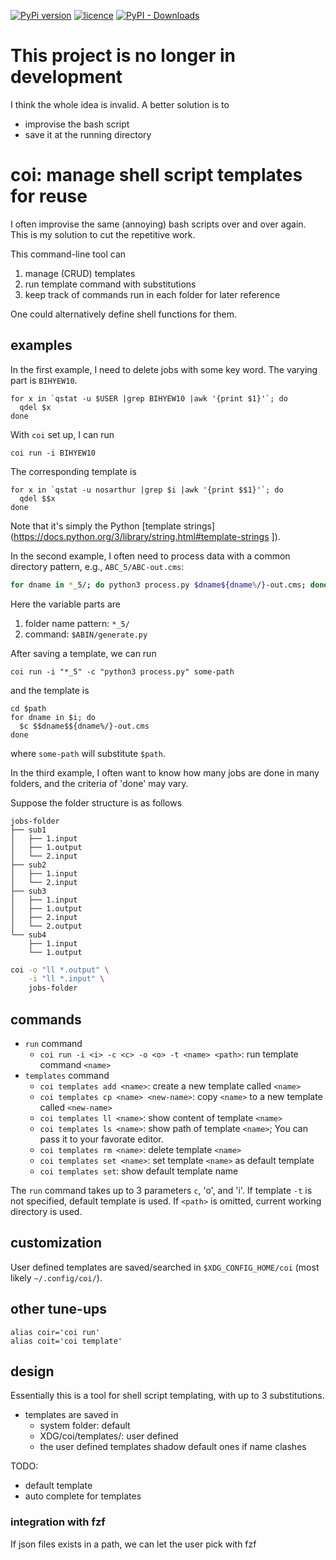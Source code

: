 [![PyPi version](https://img.shields.io/pypi/v/coi.svg?color=blue)](https://pypi.org/project/coi/)
[![licence](https://img.shields.io/pypi/l/coi.svg)](https://github.com/nosarthur/coi/blob/master/LICENSE)
[![PyPI - Downloads](https://img.shields.io/pypi/dm/coi.svg)](https://pypistats.org/packages/coi)


# This project is no longer in development

I think the whole idea is invalid. A better solution is to

- improvise the bash script
- save it at the running directory

# coi: manage shell script templates for reuse

I often improvise the same (annoying) bash scripts over and over again.
This is my solution to cut the repetitive work.

This command-line tool can

1. manage (CRUD) templates
1. run template command with substitutions
2. keep track of commands run in each folder for later reference

One could alternatively define shell functions for them.

## examples


In the first example, I need to delete jobs with some key word. The varying part
is `BIHYEW10`.

```
for x in `qstat -u $USER |grep BIHYEW10 |awk '{print $1}'`; do
  qdel $x
done
```

With `coi` set up, I can run

```
coi run -i BIHYEW10
```

The corresponding template is

```
for x in `qstat -u nosarthur |grep $i |awk '{print $$1}'`; do
  qdel $$x
done
```

Note that it's simply the Python
[template strings](https://docs.python.org/3/library/string.html#template-strings ]).

In the second example, I often need to process data with a common directory
pattern, e.g., `ABC_5/ABC-out.cms`:

```bash
for dname in *_5/; do python3 process.py $dname${dname%/}-out.cms; done
```

Here the variable parts are

1. folder name pattern: `*_5/`
2. command: `$ABIN/generate.py`


After saving a template, we can run
```
coi run -i "*_5" -c "python3 process.py" some-path
```

and the template is

```
cd $path
for dname in $i; do
  $c $$dname$${dname%/}-out.cms
done
```
where `some-path` will substitute `$path`.


In the third example, I often want to know how many jobs are done in many folders,
and the criteria of 'done' may vary.

Suppose the folder structure is as follows
```
jobs-folder
├── sub1
│   ├── 1.input
│   ├── 1.output
│   └── 2.input
├── sub2
│   ├── 1.input
│   └── 2.input
├── sub3
│   ├── 1.input
│   ├── 1.output
│   ├── 2.input
│   └── 2.output
└── sub4
    ├── 1.input
    └── 1.output
```

```bash
coi -o "ll *.output" \
    -i "ll *.input" \
    jobs-folder
```

## commands

- `run` command
    - `coi run -i <i> -c <c> -o <o> -t <name> <path>`: run template command `<name>`
- `templates` command
    - `coi templates add <name>`: create a new template called `<name>`
    - `coi templates cp <name> <new-name>`: copy `<name>` to a new template called `<new-name>`
    - `coi templates ll <name>`: show content of template `<name>`
    - `coi templates ls <name>`: show path of template `<name>`; You can pass it
      to your favorate editor.
    - `coi templates rm <name>`: delete template `<name>`
    - `coi templates set <name>`: set template `<name>` as default template
    - `coi templates set`: show default template name

The `run` command takes up to 3 parameters `c`, 'o', and 'i'. If template `-t`
is not specified, default template is used. If `<path>` is omitted, current
working directory is used.

## customization

User defined templates are saved/searched in `$XDG_CONFIG_HOME/coi`
(most likely `~/.config/coi/`).

## other tune-ups

```
alias coir='coi run'
alias coit='coi template'
```
## design

Essentially this is a tool for shell script templating, with up to 3 substitutions.

- templates are saved in
  - system folder: default
  - XDG/coi/templates/: user defined
  - the user defined templates shadow default ones if name clashes

TODO:
- default template
- auto complete for templates

### integration with fzf

If json files exists in a path, we can let the user pick with fzf
